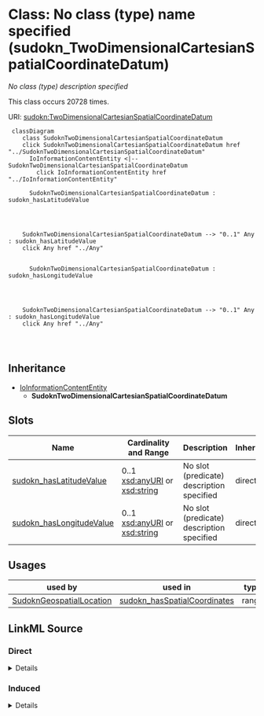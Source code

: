 

# Class: No class (type) name specified (sudokn_TwoDimensionalCartesianSpatialCoordinateDatum)


_No class (type) description specified_






This class occurs 20728 times.


URI: [sudokn:TwoDimensionalCartesianSpatialCoordinateDatum](http://asu.edu/semantics/SUDOKN/TwoDimensionalCartesianSpatialCoordinateDatum)






```mermaid
 classDiagram
    class SudoknTwoDimensionalCartesianSpatialCoordinateDatum
    click SudoknTwoDimensionalCartesianSpatialCoordinateDatum href "../SudoknTwoDimensionalCartesianSpatialCoordinateDatum"
      IoInformationContentEntity <|-- SudoknTwoDimensionalCartesianSpatialCoordinateDatum
        click IoInformationContentEntity href "../IoInformationContentEntity"
      
      SudoknTwoDimensionalCartesianSpatialCoordinateDatum : sudokn_hasLatitudeValue
        
          
    
    
    SudoknTwoDimensionalCartesianSpatialCoordinateDatum --> "0..1" Any : sudokn_hasLatitudeValue
    click Any href "../Any"

        
      SudoknTwoDimensionalCartesianSpatialCoordinateDatum : sudokn_hasLongitudeValue
        
          
    
    
    SudoknTwoDimensionalCartesianSpatialCoordinateDatum --> "0..1" Any : sudokn_hasLongitudeValue
    click Any href "../Any"

        
      
```





## Inheritance
* [IoInformationContentEntity](../classes/IoInformationContentEntity.md)
    * **SudoknTwoDimensionalCartesianSpatialCoordinateDatum**



## Slots

| Name | Cardinality and Range | Description | Inheritance | Occurrences |
| ---  | --- | --- | --- | --- |
| [sudokn_hasLatitudeValue](../slots/sudokn_hasLatitudeValue.md) | 0..1 <br/> [xsd:anyURI](http://www.w3.org/2001/XMLSchema#anyURI)&nbsp;or&nbsp;<br />[xsd:string](http://www.w3.org/2001/XMLSchema#string) | No slot (predicate) description specified <br/>  | direct | 19082 |
| [sudokn_hasLongitudeValue](../slots/sudokn_hasLongitudeValue.md) | 0..1 <br/> [xsd:anyURI](http://www.w3.org/2001/XMLSchema#anyURI)&nbsp;or&nbsp;<br />[xsd:string](http://www.w3.org/2001/XMLSchema#string) | No slot (predicate) description specified <br/>  | direct | 19083 |





## Usages

| used by | used in | type | used |
| ---  | --- | --- | --- |
| [SudoknGeospatialLocation](../classes/SudoknGeospatialLocation.md) | [sudokn_hasSpatialCoordinates](../slots/sudokn_hasSpatialCoordinates.md) | range | [SudoknTwoDimensionalCartesianSpatialCoordinateDatum](../classes/SudoknTwoDimensionalCartesianSpatialCoordinateDatum.md) |











## LinkML Source

<!-- TODO: investigate https://stackoverflow.com/questions/37606292/how-to-create-tabbed-code-blocks-in-mkdocs-or-sphinx -->

### Direct

<details>

```yaml
name: sudokn_TwoDimensionalCartesianSpatialCoordinateDatum
conforms_to: No schema conformance document specified
annotations:
  count:
    tag: count
    value: 20728
description: No class (type) description specified
title: No class (type) name specified
from_schema: sudokn-kg
rank: 1000
is_a: io_InformationContentEntity
slots:
- sudokn_hasLatitudeValue
- sudokn_hasLongitudeValue
slot_usage:
  sudokn_hasLatitudeValue:
    name: sudokn_hasLatitudeValue
    annotations:
      string:
        tag: string
        value: 19082
  sudokn_hasLongitudeValue:
    name: sudokn_hasLongitudeValue
    annotations:
      string:
        tag: string
        value: 19083
class_uri: sudokn:TwoDimensionalCartesianSpatialCoordinateDatum

```
</details>

### Induced

<details>

```yaml
name: sudokn_TwoDimensionalCartesianSpatialCoordinateDatum
conforms_to: No schema conformance document specified
annotations:
  count:
    tag: count
    value: 20728
description: No class (type) description specified
title: No class (type) name specified
from_schema: sudokn-kg
rank: 1000
is_a: io_InformationContentEntity
slot_usage:
  sudokn_hasLatitudeValue:
    name: sudokn_hasLatitudeValue
    annotations:
      string:
        tag: string
        value: 19082
  sudokn_hasLongitudeValue:
    name: sudokn_hasLongitudeValue
    annotations:
      string:
        tag: string
        value: 19083
attributes:
  sudokn_hasLatitudeValue:
    name: sudokn_hasLatitudeValue
    annotations:
      string:
        tag: string
        value: 19082
    description: No slot (predicate) description specified
    title: No slot (predicate) name specified
    examples:
    - object:
        example_object: '34.0677902'
        example_object_type: string
        example_predicate: sudokn:hasLatitudeValue
        example_subject: sudokn:101PIPE-site-FONTANA-92335-coordinates
        example_subject_type: sudokn_TwoDimensionalCartesianSpatialCoordinateDatum
    from_schema: sudokn-kg
    rank: 1000
    slot_uri: sudokn:hasLatitudeValue
    alias: sudokn_hasLatitudeValue
    owner: sudokn_TwoDimensionalCartesianSpatialCoordinateDatum
    domain_of:
    - sudokn_TwoDimensionalCartesianSpatialCoordinateDatum
    range: Any
    any_of:
    - range: uri
    - range: string
  sudokn_hasLongitudeValue:
    name: sudokn_hasLongitudeValue
    annotations:
      string:
        tag: string
        value: 19083
    description: No slot (predicate) description specified
    title: No slot (predicate) name specified
    examples:
    - object:
        example_object: '-117.4708951'
        example_object_type: string
        example_predicate: sudokn:hasLongitudeValue
        example_subject: sudokn:101PIPE-site-FONTANA-92335-coordinates
        example_subject_type: sudokn_TwoDimensionalCartesianSpatialCoordinateDatum
    from_schema: sudokn-kg
    rank: 1000
    slot_uri: sudokn:hasLongitudeValue
    alias: sudokn_hasLongitudeValue
    owner: sudokn_TwoDimensionalCartesianSpatialCoordinateDatum
    domain_of:
    - sudokn_TwoDimensionalCartesianSpatialCoordinateDatum
    range: Any
    any_of:
    - range: uri
    - range: string
class_uri: sudokn:TwoDimensionalCartesianSpatialCoordinateDatum

```
</details>